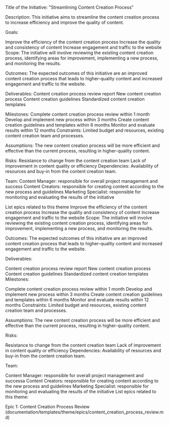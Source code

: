 Title of the Initiative: "Streamlining Content Creation Process"

Description: This initiative aims to streamline the content creation process to increase efficiency and improve the quality of content.

Goals:

Improve the efficiency of the content creation process Increase the quality and consistency of content Increase engagement and traffic to the website Scope: The initiative will involve reviewing the existing content creation process, identifying areas for improvement, implementing a new process, and monitoring the results.

Outcomes: The expected outcomes of this initiative are an improved content creation process that leads to higher-quality content and increased engagement and traffic to the website.

Deliverables: Content creation process review report New content creation process Content creation guidelines Standardized content creation templates

Milestones: Complete content creation process review within 1 month Develop and implement new process within 3 months Create content creation guidelines and templates within 6 months Monitor and evaluate results within 12 months Constraints: Limited budget and resources, existing content creation team and processes.

Assumptions: The new content creation process will be more efficient and effective than the current process, resulting in higher-quality content.

Risks: Resistance to change from the content creation team Lack of improvement in content quality or efficiency Dependencies: Availability of resources and buy-in from the content creation team.

Team: Content Manager: responsible for overall project management and success Content Creators: responsible for creating content according to the new process and guidelines Marketing Specialist: responsible for monitoring and evaluating the results of the initiative

List epics related to this theme
Improve the efficiency of the content creation process Increase the quality and consistency of content Increase engagement and traffic to the website Scope: The initiative will involve reviewing the existing content creation process, identifying areas for improvement, implementing a new process, and monitoring the results.

Outcomes: The expected outcomes of this initiative are an improved content creation process that leads to higher-quality content and increased engagement and traffic to the website.

Deliverables:

Content creation process review report New content creation process Content creation guidelines Standardized content creation templates Milestones:

Complete content creation process review within 1 month Develop and implement new process within 3 months Create content creation guidelines and templates within 6 months Monitor and evaluate results within 12 months Constraints: Limited budget and resources, existing content creation team and processes.

Assumptions: The new content creation process will be more efficient and effective than the current process, resulting in higher-quality content.

Risks:

Resistance to change from the content creation team Lack of improvement in content quality or efficiency Dependencies: Availability of resources and buy-in from the content creation team.

Team:

Content Manager: responsible for overall project management and successa Content Creators: responsible for creating content according to the new process and guidelines Marketing Specialist: responsible for monitoring and evaluating the results of the initiative List epics related to this theme:

Epic 1: Content Creation Process Review (documentation/templates/theme/epics/content_creation_process_review.md)
